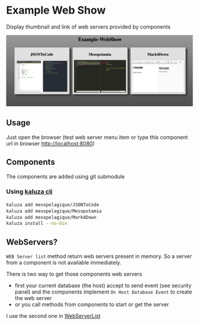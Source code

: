﻿# Example Web Show

Display thumbnail and link of web servers provided by components

![preview](Documentation/preview.png)

## Usage

Just open the browser (test web server menu item or type this component url in browser [http://localhost:8080](https://github.com/mesopelagique/Example-WebShow/blob/master/Project/Sources/settings.4DSettings))

## Components

The components are added using git submodule

### Using [kaluza cli](https://github.com/mesopelagique/kaluza-cli)

```bash
kaluza add mesopelagique/JSONToCode
kaluza add mesopelagique/Mesopotamia
kaluza add mesopelagique/Mark4Down  
kaluza install --no-bin
```

## WebServers?

`WEB Server list` method return web servers present in memory. So a server from a component is not available immediately. 

There is two way to get those components web servers
- first your current database (the host) accept to send event (see security panel) and the components implement `On Host Database Event` to create the web server
- or you call methods from components to start or get the server

I use the second one in [WebServerList](Documentation/Methods/WebServerList.md)
